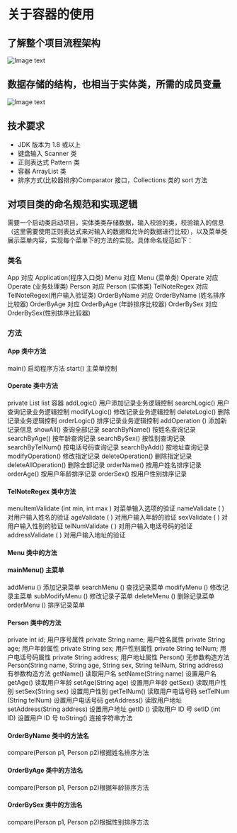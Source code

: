 # 关于容器的使用
## 了解整个项目流程架构
![Image text](https://tva1.sinaimg.cn/large/0081Kckwgy1gm0yngkx57j30u00vu4qp.jpg)
## 数据存储的结构，也相当于实体类，所需的成员变量
![Image text](https://tva1.sinaimg.cn/large/0081Kckwgy1gm0ypri9kuj31e00fwgnu.jpg)
## 技术要求
- JDK 版本为 1.8 或以上 
- 键盘输入 Scanner 类 
- 正则表达式 Pattern 类 
- 容器 ArrayList 类
- 排序方式(比较器排序)Comparator 接口，Collections 类的 sort 方法
## 对项目类的命名规范和实现逻辑
需要一个启动类启动项目，实体类类存储数据，输入校验的类，校验输入的信息（这里需要使用正则表达式来对输入的数据和允许的数据进行比较），以及菜单类展示菜单内容，实现每个菜单下的方法的实现。具体命名规范如下：
### 类名
App 对应 Application(程序入口类)
Menu 对应 Menu (菜单类)
Operate 对应 Operate (业务处理类)
Person 对应 Person (实体类)
TelNoteRegex 对应 TelNoteRegex(用户输入验证类) 
OrderByName 对应 OrderByName (姓名排序比较器) 
OrderByAge 对应 OrderByAge (年龄排序比较器) 
OrderBySex 对应 OrderBySex(性别排序比较器)
### 方法
#### App 类中方法
main() 启动程序方法 
start() 主菜单控制
#### Operate 类中方法
private List<Person> list 容器
addLogic() 用户添加记录业务逻辑控制 
searchLogic() 用户查询记录业务逻辑控制 
modifyLogic() 修改记录业务逻辑控制 
deleteLogic() 删除记录业务逻辑控制 
orderLogic() 排序记录业务逻辑控制 
addOperation () 添加新记录信息 
showAll() 查询全部记录
searchByName() 按姓名查询记录 
searchByAge() 按年龄查询记录 
searchBySex() 按性别查询记录 
searchByTelNum() 按电话号码查询记录 
searchByAdd() 按地址查询记录 
modifyOperation() 修改指定记录 
deleteOperation() 删除指定记录 
deleteAllOperation() 删除全部记录 
orderName() 按用户姓名排序记录 
orderAge() 按用户年龄排序记录 
orderSex() 按用户性别排序记录

#### TelNoteRegex 类中方法
menuItemValidate (int min, int max ) 对菜单输入选项的验证 nameValidate ( ) 对用户输入姓名的验证
ageValidate ( ) 对用户输入年龄的验证
sexValidate ( ) 对用户输入性别的验证
telNumValidate ( ) 对用户输入电话号码的验证 
addressValidate ( ) 对用户输入地址的验证
#### Menu 类中的方法 
#### mainMenu() 主菜单
addMenu () 添加记录菜单 
searchMenu () 查找记录菜单 
modifyMenu () 修改记录主菜单 
subModifyMenu () 修改记录子菜单 
deleteMenu () 删除记录菜单 
orderMenu () 排序记录菜单
#### Person 类中的方法
private int id; 用户序号属性
private String name; 用户姓名属性
private String age; 用户年龄属性
private String sex; 用户性别属性
private String telNum; 用户电话号码属性
private String address; 用户地址属性
Person() 无参数构造方法
Person(String name, String age, String sex, String telNum, String address) 有参数构造方法 
getName() 读取用户名
setName(String name) 设置用户名
getAge() 读取用户年龄
setAge(String age) 设置用户年龄
getSex() 读取用户性别
setSex(String sex) 设置用户性别
getTelNum() 读取用户电话号码
setTelNum (String telNum) 设置用户电话号码 getAddress() 读取用户地址
setAddress(String address) 设置用户地址 getID () 读取用户 ID 号
setID (int ID) 设置用户 ID 号
toString() 连接字符串方法
#### OrderByName 类中的方法名 
compare(Person p1, Person p2)根据姓名排序方法
#### OrderByAge 类中的方法名 
compare(Person p1, Person p2)根据年龄排序方法
#### OrderBySex 类中的方法名 
compare(Person p1, Person p2)根据性别排序方法

 



